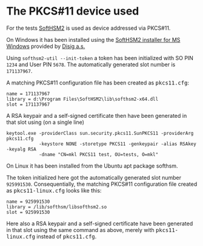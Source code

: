# The PKCS#11 device used

For the tests [SoftHSM2](https://www.opendnssec.org/softhsm/) is used as device addressed via PKCS#11.

On Windows it has been installed using the [SoftHSM2 installer for MS Windows](https://github.com/disig/SoftHSM2-for-Windows) provided by [Disig a.s.](https://www.disig.sk/)

Using `softhsm2-util --init-token` a token has been initialized with SO PIN `1234` and User PIN `5678`. The automatically generated slot number is `171137967`.

A matching PKCS#11 configuration file has been created as <tt>pkcs11.cfg</tt>:

    name = 171137967
    library = d:\Program Files\SoftHSM2\lib\softhsm2-x64.dll
    slot = 171137967

A RSA keypair and a self-signed certificate then have been generated in that slot using (on a single line)

    keytool.exe -providerClass sun.security.pkcs11.SunPKCS11 -providerArg pkcs11.cfg
                -keystore NONE -storetype PKCS11 -genkeypair -alias RSAkey -keyalg RSA
                -dname "CN=mkl PKCS11 test, OU=tests, O=mkl"

On Linux it has been installed from the Ubuntu apt package softhsm.

The token initialized here got the automatically generated slot number `925991530`. Consequentially, the matching PKCS#11 configuration file created as <tt>pkcs11-linux.cfg</tt> looks like this:

    name = 925991530
    library = /lib/softhsm/libsofthsm2.so
    slot = 925991530

Here also a RSA keypair and a self-signed certificate have been generated in that slot using the same command as above, merely with <tt>pkcs11-linux.cfg</tt> instead of <tt>pkcs11.cfg</tt>.